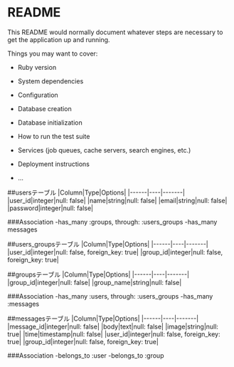 # README

This README would normally document whatever steps are necessary to get the
application up and running.

Things you may want to cover:

* Ruby version

* System dependencies

* Configuration

* Database creation

* Database initialization

* How to run the test suite

* Services (job queues, cache servers, search engines, etc.)

* Deployment instructions

* ...

##usersテーブル
|Column|Type|Options|
|------|----|-------|
|user_id|integer|null: false|
|name|string|null: false|
|email|string|null: false|
|password|integer|null: false|

###Association
-has_many :groups, through: :users_groups
-has_many messages

##users_groupsテーブル
|Column|Type|Options|
|------|----|-------|
|user_id|integer|null: false, foreign_key: true|
|group_id|integer|null: false, foreign_key: true|

##groupsテーブル
|Column|Type|Options|
|------|----|-------|
|group_id|integer|null: false|
|group_name|string|null: false|

###Association
-has_many :users, through: :users_groups
-has_many :messages

##messagesテーブル
|Column|Type|Options|
|------|----|-------|
|message_id|integer|null: false|
|body|text|null: false|
|image|string|null: true|
|time|timestamp|null: false|
|user_id|integer|null: false, foreign_key: true|
|group_id|integer|null: false, foreign_key: true|

###Association
-belongs_to :user
-belongs_to :group
